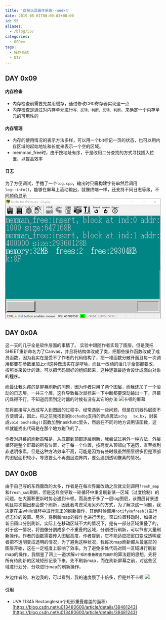 ```yaml
---
title: '自制玩具操作系统--week4'
date: 2019-05-01T00:00:03+08:00
id: 55
aliases:
  - /blog/55/
categories:
  - OSDev
tags:
  - 操作系统
  - DIY
---
```


## DAY 0x09

#### 内存检查
- 内存检查前需要先禁用缓存，通过修改CR0寄存器实现这一点
- 内存检查是通过对内存单元进行`写、反转、判断、反转、判断`，来确定一个内存单元的可用性的

#### 内存管理
- 内存的使用情况的表示方法多样，可以用一个bit标记一页的状态，也可以用内存区域的起始地址和长度来表示一个空的区域。
- memman_free时，由于按地址有序，于是改用二分查找的方式寻找插入位置，以提高效率

#### 日志
为了方便调试，手撸了一个`log.cpp`，输出时只需构建字符串然后调用`log::info()`，能够在屏幕上滚动输出，就像终端一样，还支持不同日志等级，不同颜色显示
![日志](/images/blog/os/2.png)



## DAY 0x0A

这一天的几乎全是软件层面的事情了。
	实验中跟随作者实现了图层，但是我把SHEET重新命名为了Canvas，并且将结构体改成了类，把那些操作函数改成了成员函数，因为我实在是受不了作者的代码结构了，把一堆函数分散开而且每一次调用都要在参数里加上ctl这种做法实在是啰嗦，而且一改动的话几乎全部都要改，按照类来设计的话，可以把代码很好的组织起来，这种逻辑最适合设计成面向对象的程序。

​	而最让我头疼的是屏幕刷新的问题，因为作者只用了两个图层，而我还加了一个滚动的日志层，一共三个层，这样导致每次鼠标来一下中断都要滚动输出一下，屏幕闪烁得不行，不知道后面到定时器的时候有没有其它的办法
![卡顿的屏幕](/images/blog/os/3.gif)

​	在将直接写入改成写入到图层的过程中，经常遇到一些问题，但是在机器码层面不方便调试，因此，将之前我找到的`bochsdbg`支持的断点魔法`xchg	bx,bx`，封装成`void bochsdbg()`函数加到naskfunc里头，然后在不同的地方调用该函数，这样就能找出代码是在那个地方跑飞的了。

​	作者对屏幕的刷新策略是，从底部到顶部逐层刷新，我尝试过另外一种方法，外层循环是整个屏幕的所有位置，对于每一个位置，按高度从顶部向下遍历，直至找到非透明像素，但是这种方法效率不高，可能是因为有些时候虽然图层很多但是顶部的图层面积较小，导致要么不再图层边界内，要么遇到透明像素的情况。



## DAY 0x0B

​	由于自己写的东西魔改的太多，作者是在每次界面改动之后就立刻调用`fresh_map`和`fresh_sub`刷新，但是这样会导致一轮循环中重复刷新某一区域（过度绘制）的问题，在大面积更新时势必遇到卡顿。而我由于多了一层log图层，该图层背景透明且每次输出都会整个刷新，因此我考虑采用另外的方式，为了解决这一问题，我决定在主while循环中进行真正的刷新操作，其他时候调用`notifyRefresh()`进行标志位的设置。
​	另外，将刷新map的操作也进行优化，窗口位置移动时，如果对新旧窗口分别刷新，实际上在移动区域不大的情况下，是有一部分区域重叠了的，对于这一情况，将图像分割成多个不重叠的区域，分别进行刷新，可以节省大量刷新操作。
​	作者的函数需要传入图层高度，作者提到，它不能适应把窗口变成透明或者把不透明变成透明的情况，为了避免这种状况，我每次map刷新都从最底部的图层开始，这在一定程度上影响了效率。
​	为了避免多处代码对同一区域进行刷新map的操作，我借鉴了网上一道求解`n个矩形重叠覆盖的面积`的算法题的思想，先将所有待刷新的区域矩形记录下来，先不刷新map，而在刷新屏幕之前，对这些区域进行划分，分块进行map的刷新操作，

左边作者的，右边我的，可以看到，我的速度慢了十倍多，但是并不卡顿
![](/images/blog/os/4.gif)


#### 引用
- UVA 11345 Rectangles(n个矩形重叠覆盖的面积)
[https://blog.csdn.net/u013480600/article/details/39481243](https://blog.csdn.net/u013480600/article/details/39481243)
